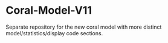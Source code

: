 # Coral-Model-V11
Separate repository for the new coral model with more distinct model/statistics/display code sections.
